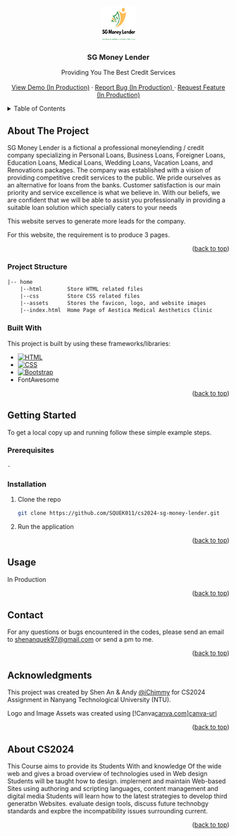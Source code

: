 <a name="readme-top"></a>

<!-- PROJECT LOGO -->
<br />
<div align="center">
  <a href="#readme-top">
    <img src="assets/logo_crop.png" alt="Logo" width="80px" height="80px">
  </a>

  <h3 align="center">SG Money Lender</h3>

  <p align="center">
    Providing You The Best Credit Services
    <br />
    <br />
    <a href="#readme-top">View Demo (In Production)</a>
    ·
    <a href="#readme-top">Report Bug (In Production) </a>
    ·
    <a href="#readme-top">Request Feature (In Production)</a>
  </p>
</div>

<!-- TABLE OF CONTENTS -->
<details>
  <summary>Table of Contents</summary>
  <ol>
    <li>
      <a href="#about-the-project">About The Project</a>
      <ul>
	      <li><a href="#project-structure">Project Structure</a></li>
        <li><a href="#built-with">Built With</a></li>
      </ul>
    </li>
    <li>
      <a href="#getting-started">Getting Started</a>
      <ul>
        <li><a href="#prerequisites">Prerequisites</a></li>
        <li><a href="#installation">Installation</a></li>
      </ul>
    </li>
    <li><a href="#usage">Usage</a></li>
    <li><a href="#contributing">Contributing</a></li>
    <li><a href="#contact">Contact</a></li>
    <li><a href="#acknowledgments">Acknowledgments</a></li>
	<li><a href="#about-cs2024">About CS2024</a></li>
  </ol>
</details>

<!-- ABOUT THE PROJECT -->

## About The Project

SG Money Lender is a fictional a professional moneylending / credit company specializing in Personal Loans, Business Loans, Foreigner Loans, Education Loans, Medical Loans, Wedding Loans, Vacation Loans, and Renovations packages. The company was established with a vision of providing competitive credit services to the public. We pride ourselves as an alternative for loans from the banks. Customer satisfaction is our main priority and service excellence is what we believe in. With our beliefs, we are confident that we will be able to assist you professionally in providing a suitable loan solution which specially caters to your needs

This website serves to generate more leads for the company.

For this website, the requirement is to produce 3 pages.

<p align="right">(<a href="#readme-top">back to top</a>)</p>

### Project Structure

```
|-- home
	|--html        Store HTML related files
	|--css         Store CSS related files
	|--assets      Stores the favicon, logo, and website images
	|--index.html  Home Page of Aestica Medical Aesthetics Clinic
```

### Built With

This project is built by using these frameworks/libraries:

- [![HTML][html.com]][html-url]
- [![CSS][w3.org]][css-url]
- [![Bootstrap][bootstrap.com]][bootstrap-url]
- FontAwesome

<p align="right">(<a href="#readme-top">back to top</a>)</p>

<!-- GETTING STARTED -->

## Getting Started

To get a local copy up and running follow these simple example steps.

### Prerequisites

```sh
-
```

### Installation

1. Clone the repo
   ```sh
   git clone https://github.com/SQUEK011/cs2024-sg-money-lender.git
   ```
2. Run the application

<p align="right">(<a href="#readme-top">back to top</a>)</p>

<!-- USAGE EXAMPLES -->

## Usage

In Production

<p align="right">(<a href="#readme-top">back to top</a>)</p>

<!-- CONTRIBUTING
## Contributing

Contributions are what make the open source community such an amazing place to learn, inspire, and create. Any contributions you make are **greatly appreciated**.

If you have a suggestion that would make this better, please fork the repo and create a pull request. You can also simply open an issue with the tag "enhancement".
Don't forget to give the project a star! Thanks again!

1. Fork the Project
2. Create your Feature Branch (`git checkout -b feature/AmazingFeature`)
3. Commit your Changes (`git commit -m 'Add some AmazingFeature'`)
4. Push to the Branch (`git push origin feature/AmazingFeature`)
5. Open a Pull Request

<p align="right">(<a href="#readme-top">back to top</a>)</p>-->

<!-- CONTACT -->

## Contact

For any questions or bugs encountered in the codes, please send an email to shenanquek97@gmail.com or send a pm to me.

<p align="right">(<a href="#readme-top">back to top</a>)</p>

<!--acknowledgments-->

## Acknowledgments

This project was created by Shen An & Andy [@iChimmy](https://github.com/iChimmy) for CS2024 Assignment in Nanyang Technological University (NTU).

Logo and Image Assets was created using [!Canva[canva.com]][canva-url]

<p align="right">(<a href="#readme-top">back to top</a>)</p>

## About CS2024

This Course aims to provide its Students With and knowledge Of the
wide web and gives a broad overview of technologies used in Web design Students will be
taught how to design. implernent and maintain Web-based Sites using authoring and
scripting languages, content management and digital media
Students will learn how to the latest strategies to develop third generatbn
Websites. evaluate design tools, discuss future technobgy standards and expbre the
incompatibility issues surrounding current.

<p align="right">(<a href="#readme-top">back to top</a>)</p>

<!-- MARKDOWN LINKS & IMAGES -->
<!-- https://www.markdownguide.org/basic-syntax/#reference-style-links -->

[html-url]: https://html.spec.whatwg.org/multipage/
[html.com]: https://img.shields.io/badge/HTML5-E34F26?style=for-the-badge&logo=html5&logoColor=white
[css-url]: https://www.w3.org/Style/CSS/Overview.en.html
[w3.org]: https://img.shields.io/badge/CSS3-1572B6?style=for-the-badge&logo=css3&logoColor=white
[bootstrap.com]: https://img.shields.io/badge/Bootstrap-563D7C?style=for-the-badge&logo=bootstrap&logoColor=white
[bootstrap-url]: https://getbootstrap.com
[canva.com]: https://img.shields.io/badge/Canva-%2300C4CC.svg?&style=for-the-badge&logo=Canva&logoColor=white
[canva-url]: https://canva.com
[vscode-img]: https://img.shields.io/badge/Made%20for-VSCode-1f425f.svg

